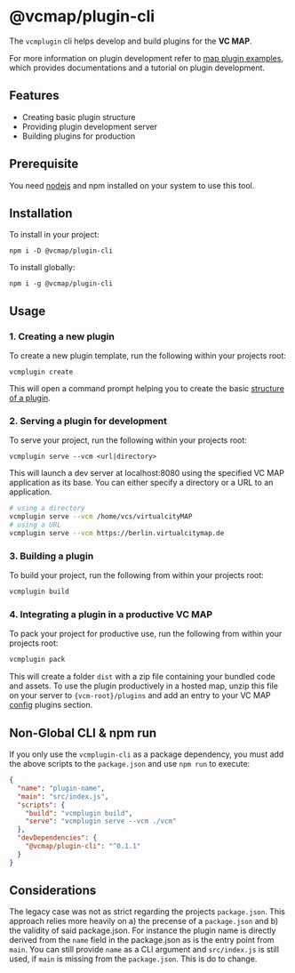 # @vcmap/plugin-cli
The `vcmplugin` cli helps develop and build plugins for the **VC MAP**.

For more information on plugin development refer to [map plugin examples](https://github.com/virtualcitySYSTEMS/map-plugin-examples),
which provides documentations and a tutorial on plugin development.

## Features

- Creating basic plugin structure
- Providing plugin development server
- Building plugins for production

## Prerequisite

You need [nodejs](https://nodejs.org/en/) and npm installed on your system to use this tool.

## Installation
To install in your project:
```shell
npm i -D @vcmap/plugin-cli
```

To install globally:
```shell
npm i -g @vcmap/plugin-cli
```

## Usage

### 1. Creating a new plugin

To create a new plugin template, run the following within your projects root:
```
vcmplugin create
```
This will open a command prompt helping you to create the basic [structure of a plugin](https://github.com/virtualcitySYSTEMS/map-plugin-examples/blob/main/doc/VCM_Plugin.md#2-structure-of-a-plugin).


### 2. Serving a plugin for development

To serve your project, run the following within your projects root:
```
vcmplugin serve --vcm <url|directory>
```
This will launch a dev server at localhost:8080 using the specified VC MAP application as its base.
You can either specify a directory or a URL to an application.

```bash
# using a directory
vcmplugin serve --vcm /home/vcs/virtualcityMAP
# using a URL
vcmplugin serve --vcm https://berlin.virtualcitymap.de
```

### 3. Building a plugin

To build your project, run the following from within your projects root:
```bash
vcmplugin build
```

### 4. Integrating a plugin in a productive VC MAP

To pack your project for productive use, run the following from within your projects root:
```bash
vcmplugin pack
```

This will create a folder `dist` with a zip file containing your bundled code and assets.
To use the plugin productively in a hosted map, unzip this file on your server to `{vcm-root}/plugins` and add an entry to your VC MAP [config](#2-config) plugins section.

## Non-Global CLI & npm run
If you only use the `vcmplugin-cli` as a package dependency, you must add the above scripts to
the `package.json` and use `npm run` to execute:
```json
{
  "name": "plugin-name",
  "main": "src/index.js",
  "scripts": {
    "build": "vcmplugin build",
    "serve": "vcmplugin serve --vcm ./vcm"
  },
  "devDependencies": {
    "@vcmap/plugin-cli": "^0.1.1"
  }
}
```

## Considerations
The legacy case was not as strict regarding the projects `package.json`. This approach relies
more heavily on a) the precense of a `package.json` and b) the validity of said package.json. For
instance the plugin name is directly derived from the `name` field in the package.json as is the 
entry point from `main`. You can still provide `name` as a CLI argument and `src/index.js` is still 
used, if `main` is missing from the `package.json`. This is do to change.
